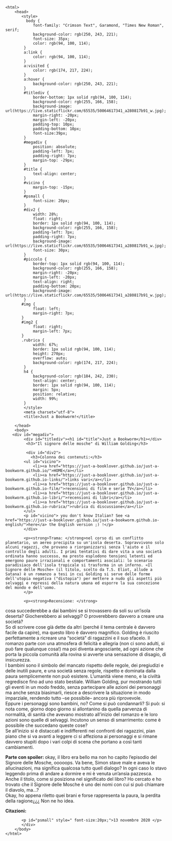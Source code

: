 <!DOCTYPE html>
	<html>
	    <head>
	       <style>
	         body {
	            font-family: "Crimson Text", Garamond, "Times New Roman", serif;
	            background-color: rgb(250, 243, 221);
	            font-size: 35px;
	            color: rgb(94, 100, 114);
	        }
	        a:link {
	            color: rgb(94, 100, 114);
	        }
	        a:visited {
	            color: rgb(174, 217, 224);
	        }
	        a:hover {
	            background-color: rgb(250, 243, 221);
	        }
	        #titlediv {
	            border-bottom: 1px solid rgb(94, 100, 114);
	            background-color: rgb(255, 166, 158);
	            background-image: url(https://live.staticflickr.com/65535/50064617341_a280817b91_w.jpg);
	            margin-right: -20px;
	            margin-left: -20px;
	            padding-top: 10px;
	            padding-bottom: 10px;
	            font-size:39px;
	        }
	        #megadiv {
	            position: absolute;
	            padding-left: 7px;
	            padding-right: 7px;
	            margin-top: -29px;
	        }
	        #title {
	            text-align: center;
	        }
	        #vicino {
	            margin-top: -15px;
	        }
	        #psmall {
	            font-size: 20px;
	        }
	        #div2 {
	            width: 28%;
	            float: right;
	            border: 1px solid rgb(94, 100, 114);
	            background-color: rgb(255, 166, 158);
	            padding-left: 7px;
	            padding-right: 7px;
	            background-image: url(https://live.staticflickr.com/65535/50064617341_a280817b91_w.jpg);
	            font-size: 30px;
	        }
	        #piccolo {
	            border-top: 1px solid rgb(94, 100, 114);
	            background-color: rgb(255, 166, 158);
	            margin-right: -20px;
	            margin-left: -20px;
	            text-align: right;
	            padding-bottom: 20px;
	            background-image: url(https://live.staticflickr.com/65535/50064617341_a280817b91_w.jpg);
	        }
	       #img {
	            float: left;
	            margin-right: 7px;
	       }
	       #img2 {
	            float: right;
	            margin-left: 7px;
	       }
	       .rubrica {
	            width: 67%;
	            border: 1px solid rgb(94, 100, 114);
	            height: 270px;
	            overflow: auto;
	            background-color: rgb(174, 217, 224);
	        }
	        h4 {
	            background-color: rgb(184, 242, 230);
	            text-align: center;
	            border: 1px solid rgb(94, 100, 114);
	            margin: 5px;
	            position: relative;
	            width: 99%;
	        }
	        </style>
	        <meta charset="utf-8">
	        <title>Just a Bookworm!</title>
	       
	    </head>
	    <body>
	   <div id="megadiv">
	        <div id="titlediv"><h1 id="title">Just a Bookworm</h1></div>
	         <h3>"Il signore delle mosche" di William Golding</h3>
	        
	         <div id="div2">
	           <h3>Colonna dei contenuti:</h3>
	        <ul id="vicino">
	            <li><a href="https://just-a-booklover.github.io/just-a-bookworm.github.io/">HOME</a></li>
	            <li><a href="https://just-a-booklover.github.io/just-a-bookworm.github.io-links/">links vari</a></li>
	            <li><a href="https://just-a-booklover.github.io/just-a-bookworm.github.io-film/">recensioni di film e serie TV</a></li>
	            <li><a href="https://just-a-booklover.github.io/just-a-bookworm.github.io-libri/">recensioni di libri</a></li>
	            <li><a href="https://just-a-booklover.github.io/just-a-bookworm.github.io-rubrica/">rubrica di discussione</a></li>
	        </ul>
	        <p id="vicino"> you don't know Italian? See <a href="https://just-a-booklover.github.io/just-a-bookworm.github.io-english/">here</a> the English version ;) !</p>
	        </div>
	
	        <p><strong>Trama: </strong>nel corso di un conflitto planetario, un aereo precipita su un'isola deserta. Sopravvivono solo alcuni ragazzi, che provano a riorganizzarsi senza l'aiuto e il controllo degli adulti. I primi tentativi di dare vita a una società ordinata hanno successo, ma presto esplodono tensioni letenti ed emergono paure irrazionali e comportamenti asociali: lo scenario paradisiaco dell'isola tropicale si trasforma in un inferno. «Il Signore delle Mosche» (il titolo, scelto da T.S. Eliot, allude a Satana) è un romanzo a tesi in cui Golding si serve delle forme dell'utopia negativa ("distopia") per mettere a nudo gli aspetti più selvaggi e repressi della natura umana ed esporre la sua concezione del mondo e dell'uomo.
	        </p>
	        
	        <p><strong>Recensione: </strong> 
cosa succederebbe a dai bambini se si trovassero da soli su un’isola deserta? Giocherebbero ai selvaggi? O proverebbero davvero a creare una società? <br>
So di scrivere cose già dette da altri (perché il tema centrale è davvero facile da capire), ma questo libro è davvero magnifico. Golding è riuscito perfettamente a ricreare una “società” di ragazzini e il suo sfacelo. Il romanzo parte con una atmosfera di felicità e allegria (non ci sono adulti, si può fare qualunque cosa!) ma poi diventa angosciante, ad ogni azione che porta la piccola comunità alla rovina si avverte una sensazione di disagio, di insicurezza. <br>
I bambini sono il simbolo del mancato rispetto delle regole, dei pregiudizi e delle inutili paure, e una società senza regole, rispetto e dominata dalla paura semplicemente non può esistere. L’umanità viene meno, e la civiltà regredisce fino ad uno stato bestiale. William Golding, pur mostrando tutti gli eventi in un modo freddo, senza partecipare alle azioni dei personaggi ma anche senza biasimarli, riesce a descrivere la situazione in modo imparziale, rendendo tutto –se possibile– ancora più riprovevole. <br>
Eppure i personaggi sono bambini, no? Come si può condannarli? Si può: si nota come, giorno dopo giorno si allontanino da quella parvenza di normalità, di sanità che avevano mostrato all’inizio del romanzo e le loro azioni sono quelle di selvaggi. Incutono un senso di smarrimento: come è possibile che succedano queste cose? <br>
Se all’inizio si è distaccati e indifferenti nei confronti dei ragazzini, pian piano che si va avanti a leggere ci si affeziona ai personaggi e si rimane davvero stupiti dopo i vari colpi di scena che portano a così tanti cambiamenti.
</p>
	 
<p><strong>Parte con spoiler: </strong>okay, il libro era bello ma non ho capito l’episodio del Signore delle Mosche, ooooops. Va bene, Simon stave male e aveva le allucinazioni, ma significa qualcosa tutto quell dialogo? In ogni caso lo stavo leggendo prima di andare a dormire e mi è venuta un’ansia pazzesca. <br>
Anche il titolo, come si posiziona nel significato del libro? Ho cercato e ho trovato che il Signore delle Mosche è uno dei nomi con cui si può chiamare il diavolo, ma…? <br>
Okay, ho appena riletto quei brani e forse rappresenta la paura, la perdita della ragione¿¿¿ Non ne ho idea.
</p>

<p><strong>Citazioni: </strong> <br>

</p>

	
	       <p id="psmall" style=" font-size:20px;">13 novembre 2020 </p>
	       </div>
	    </body>
	</html>
